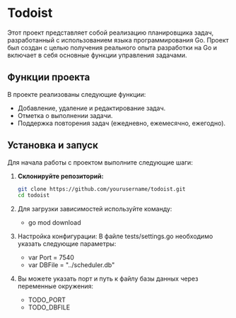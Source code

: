 # Todoist

Этот проект представляет собой реализацию планировщика задач, разработанный с использованием языка программирования Go. Проект был создан с целью получения реального опыта разработки на Go и включает в себя основные функции управления задачами.

## Функции проекта

В проекте реализованы следующие функции:
- Добавление, удаление и редактирование задач.
- Отметка о выполнении задачи.
- Поддержка повторения задач (ежедневно, ежемесячно, ежегодно).

## Установка и запуск

Для начала работы с проектом выполните следующие шаги:

1. **Склонируйте репозиторий:**
   ```bash
   git clone https://github.com/yourusername/todoist.git
   cd todoist

2. Для загрузки зависимостей используйте команду:
   - go mod download

4. Настройка конфигурации: В файле tests/settings.go необходимо указать следующие параметры:
   - var Port = 7540
   - var DBFile = "../scheduler.db"

5. Вы можете указать порт и путь к файлу базы данных через переменные окружения:
   - TODO_PORT
   - TODO_DBFILE

